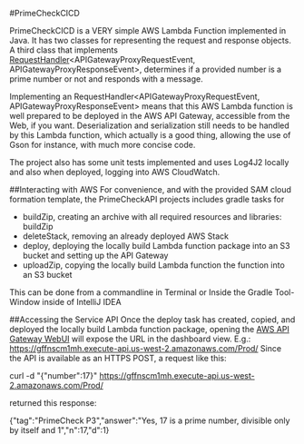 #PrimeCheckCICD

PrimeCheckCICD is a VERY simple AWS Lambda Function implemented in Java. 
It has two classes for representing the request and response objects. 
A third class that implements [RequestHandler](https://github.com/aws/aws-lambda-java-libs/blob/master/aws-lambda-java-core/src/main/java/com/amazonaws/services/lambda/runtime/RequestHandler.java)<APIGatewayProxyRequestEvent, APIGatewayProxyResponseEvent>, determines if a provided number is a prime number or not 
and responds with a message.

Implementing an RequestHandler<APIGatewayProxyRequestEvent, APIGatewayProxyResponseEvent> means that this AWS Lambda 
function is well prepared to be deployed in the AWS API Gateway, accessible from the Web, if you want.
Deserialization and serialization still needs to be handled by this Lambda function, which actually is a good thing,
 allowing the use of Gson for instance, with much more concise code.

The project also has some unit tests implemented and uses Log4J2 locally and also when deployed, logging into AWS CloudWatch.


##Interacting with AWS
For convenience, and with the provided SAM cloud formation template, the PrimeCheckAPI projects includes gradle tasks for 
* buildZip, creating an archive with all required resources and libraries: buildZip
* deleteStack, removing an already deployed AWS Stack
* deploy, deploying the locally build Lambda function package into an S3 bucket and setting up the API Gateway
* uploadZip, copying the locally build Lambda function the function into an S3 bucket

This can be done from a commandline in Terminal or Inside the Gradle Tool-Window inside of IntelliJ IDEA

##Accessing the Service API
Once the deploy task has created, copied, and deployed the locally build Lambda function package, 
opening the [AWS API Gateway WebUI](https://us-west-2.console.aws.amazon.com/apigateway/home) will expose the URL 
in the dashboard view. E.g.: https://gffnscm1mh.execute-api.us-west-2.amazonaws.com/Prod/
Since the API is available as an HTTPS POST, a request like this:

curl -d "{\"number\":17}" https://gffnscm1mh.execute-api.us-west-2.amazonaws.com/Prod/

returned this response:

{"tag":"PrimeCheck P3","answer":"Yes, 17 is a prime number, divisible only by itself and 1","n":17,"d":1}

